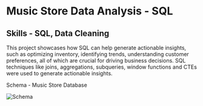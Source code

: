 # Music Store Data Analysis - SQL
## Skills - SQL, Data Cleaning

This project showcases how SQL can help generate actionable insights, such as optimizing inventory, identifying trends, understanding customer preferences, all of which are crucial for driving business decisions. SQL techniques like joins, aggregations, subqueries, window functions and CTEs were used to generate actionable insights.

Schema - Music Store Database

![Schema](https://github.com/user-attachments/assets/7e50ed65-2682-43b2-b3df-748ed1b597fc)
